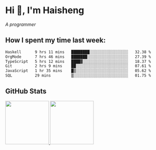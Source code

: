 
# Hi 👋, I'm Haisheng

*A programmer*



## How I spent my time last week:
<!--START_SECTION:waka-->

```txt
Haskell      9 hrs 11 mins   ████████░░░░░░░░░░░░░░░░░   32.38 %
OrgMode      7 hrs 46 mins   ███████░░░░░░░░░░░░░░░░░░   27.39 %
TypeScript   5 hrs 12 mins   ████▓░░░░░░░░░░░░░░░░░░░░   18.37 %
Git          2 hrs 9 mins    ██░░░░░░░░░░░░░░░░░░░░░░░   07.61 %
JavaScript   1 hr 35 mins    █▒░░░░░░░░░░░░░░░░░░░░░░░   05.62 %
SQL          29 mins         ▒░░░░░░░░░░░░░░░░░░░░░░░░   01.75 %
```

<!--END_SECTION:waka-->

## GitHub Stats

<a href="https://github.com/hw202207">
  <img height="137px" src="https://github-readme-stats.vercel.app/api?username=hw202207&hide_title=false&hide_border=true&show_icons=true&include_all_commits=true&count_private=true&line_height=21&theme=" />
  <img height="137px" src="https://github-readme-stats.vercel.app/api/top-langs/?username=hw202207&hide_title=true&hide_border=true&layout=compact&langs_count=6&theme=" />
</a>

